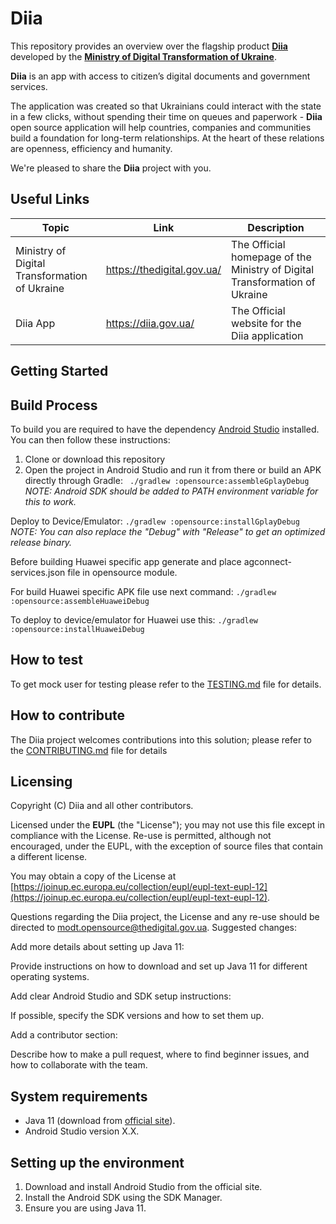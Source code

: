 

# Diia


This repository provides an overview over the flagship product [**Diia**](https://diia.gov.ua/) developed by the [**Ministry of Digital Transformation of Ukraine**](https://thedigital.gov.ua/).

**Diia** is an app with access to citizen’s digital documents and government services.

The application was created so that Ukrainians could interact with the state in a few clicks, without spending their time on queues and paperwork - **Diia** open source application will help countries, companies and communities build a foundation for long-term relationships. At the heart of these relations are openness, efficiency and humanity.

We're pleased to share the **Diia** project with you.

## Useful Links

|Topic|Link|Description|
|--|--|--|
|Ministry of Digital Transformation of Ukraine|https://thedigital.gov.ua/|The Official homepage of the Ministry of Digital Transformation of Ukraine|
|Diia App|https://diia.gov.ua/|The Official website for the Diia application


## Getting Started

## Build Process

To build you are required to have the dependency [Android Studio](https://developer.android.com/studio) installed. You can then follow these instructions:

1. Clone or download this repository
2. Open the project in Android Studio and run it from there or build an APK directly through Gradle:
   ``` ./gradlew :opensource:assembleGplayDebug```
   *NOTE: Android SDK should be added to PATH environment variable for this to work.*

Deploy to Device/Emulator:
```./gradlew :opensource:installGplayDebug```
*NOTE: You can also replace the "Debug" with "Release" to get an optimized release binary.*

Before building Huawei specific app generate and place agconnect-services.json file in opensource module.

For build Huawei specific APK file use next command:
```./gradlew :opensource:assembleHuaweiDebug```

To deploy to device/emulator for Huawei use this:
```./gradlew :opensource:installHuaweiDebug```

## How to test

To get mock user for testing please refer to the [TESTING.md](https://github.com/diia-open-source/diia-setup-howto/blob/main/TESTING.md) file for details.

## How to contribute

The Diia project welcomes contributions into this solution; please refer to the [CONTRIBUTING.md](./CONTRIBUTING.md) file for details

## Licensing

Copyright (C) Diia and all other contributors.

Licensed under the  **EUPL**  (the "License"); you may not use this file except in compliance with the License. Re-use is permitted, although not encouraged, under the EUPL, with the exception of source files that contain a different license.

You may obtain a copy of the License at  [https://joinup.ec.europa.eu/collection/eupl/eupl-text-eupl-12](https://joinup.ec.europa.eu/collection/eupl/eupl-text-eupl-12).

Questions regarding the Diia project, the License and any re-use should be directed to [modt.opensource@thedigital.gov.ua](mailto:modt.opensource@thedigital.gov.ua).
Suggested changes:

Add more details about setting up Java 11:

Provide instructions on how to download and set up Java 11 for different operating systems.

Add clear Android Studio and SDK setup instructions:

If possible, specify the SDK versions and how to set them up.

Add a contributor section:

Describe how to make a pull request, where to find beginner issues, and how to collaborate with the team.

## System requirements
- Java 11 (download from [official site](https://adoptopenjdk.net/)).
- Android Studio version X.X.

## Setting up the environment
1. Download and install Android Studio from the official site.
2. Install the Android SDK using the SDK Manager.
3. Ensure you are using Java 11.
